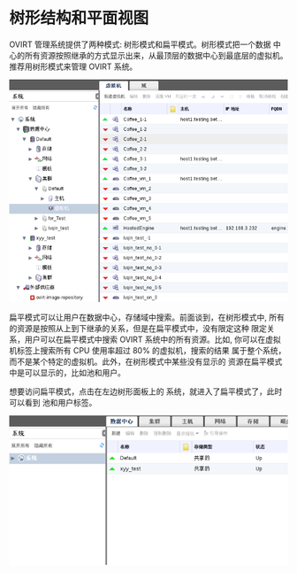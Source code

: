 # 树形结构和平面视图

OVIRT 管理系统提供了两种模式: 树形模式和扁平模式。树形模式把一个数据
中心的所有资源按照继承的方式显示出来，从最顶层的数据中心到最底层的虚拟机。
推荐用树形模式来管理 OVIRT 系统。

![树形模式](../images/basic-tree-mode.png)

扁平模式可以让用户在数据中心，存储域中搜索。前面谈到，在树形模式中,
所有的资源是按照从上到下继承的关系，但是在扁平模式中，没有限定这种
限定关系，用户可以在扁平模式中搜索 OVIRT 系统中的所有资源。比如,
你可以在虚拟机标签上搜索所有 CPU 使用率超过 80% 的虚拟机，搜索的结果
属于整个系统，而不是某个特定的虚拟机。此外，在树形模式中某些没有显示的
资源在扁平模式中是可以显示的，比如池和用户。

想要访问扁平模式，点击在左边树形面板上的
系统，就进入了扁平模式了，此时可以看到 池和用户标签。

![扁平模式](../images/basic-flat-mode.png)


 
